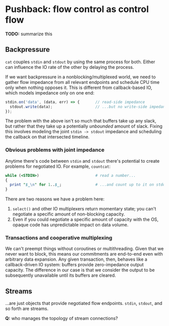 # Pushback: flow control as control flow
**TODO:** summarize this


## Backpressure
`cat` couples `stdin` and `stdout` by using the same process for both. Either
can influence the IO rate of the other by delaying the process.

If we want backpressure in a nonblocking/multiplexed world, we need to gather
flow impedance from all relevant endpoints and schedule CPU time only when
nothing opposes it. This is different from callback-based IO, which models
impedance only on one end:

```js
stdin.on('data', (data, err) => {       // read-side impedance
  stdout.write(data);                   // ...but no write-side impedance
});
```

The problem with the above isn't so much that buffers take up any slack, but
rather that they take up a potentially _unbounded_ amount of slack. Fixing this
involves modeling the joint `stdin -> stdout` impedance and scheduling the
callback on that intersected timeline.


### Obvious problems with joint impedance
Anytime there's code between `stdin` and `stdout` there's potential to create
problems for negotiated IO. For example, `countcat`:

```pl
while (<STDIN>)                         # read a number...
{
  print "$_\n" for 1..$_;               # ...and count up to it on stdout
}
```

There are two reasons we have a problem here:

1. `select()` and other IO multiplexers return momentary state; you can't
   negotiate a specific amount of non-blocking capacity.
2. Even if you could negotiate a specific amount of capacity with the OS, opaque
   code has unpredictable impact on data volume.


### Transactions and cooperative multiplexing
We can't preempt things without coroutines or multithreading. Given that we
never want to block, this means our commitments are end-to-end even with
arbitrary data expansion. Any given transaction, then, behaves like a
callback-driven IO system: buffers provide zero-impedance output capacity. The
difference in our case is that we consider the output to be subsequently
unavailable until its buffers are cleared.


## Streams
...are just objects that provide negotiated flow endpoints. `stdin`, `stdout`,
and so forth are streams.

**Q:** who manages the topology of stream connections?
